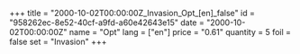 +++
title = "2000-10-02T00:00:00Z_Invasion_Opt_[en]_false"
id = "958262ec-8e52-40cf-a9fd-a60e42643e15"
date = "2000-10-02T00:00:00Z"
name = "Opt"
lang = ["en"]
price = "0.61"
quantity = 5
foil = false
set = "Invasion"
+++
